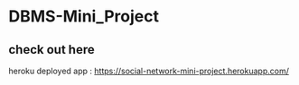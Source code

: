 # DBMS-Mini_Project

## check out here
heroku deployed app : https://social-network-mini-project.herokuapp.com/
